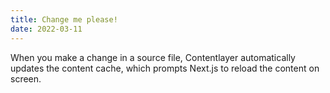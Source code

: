 ```yaml
---
title: Change me please!
date: 2022-03-11
---
```


When you make a change in a source file, Contentlayer automatically updates the content cache, which prompts Next.js to reload the content on screen.
